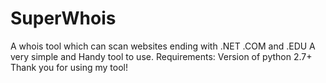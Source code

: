 # SuperWhois
A whois tool which can scan websites ending with .NET .COM and .EDU
A very simple and Handy tool to use.
Requirements: Version of python 2.7+
Thank you for using my tool!
